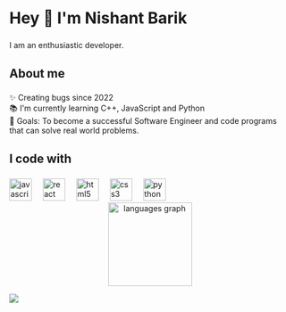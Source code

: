 <h1 align="left">Hey 👋 I'm Nishant Barik</h1>

###

<p align="left"> I am an enthusiastic developer. </p>

###

<h2 align="left">About me</h2>

###

<p align="left">✨ Creating bugs since 2022 <br>📚 I'm currently learning C++, JavaScript and Python <br>🎯 Goals: To become a successful Software Engineer and code programs that can solve real world problems. <br>

###

<h2 align="left">I code with</h2>

###

<div align="left">
  <img src="https://cdn.jsdelivr.net/gh/devicons/devicon/icons/javascript/javascript-original.svg" height="40" alt="javascript logo"  />
  <img width="12" />
  <img src="https://cdn.jsdelivr.net/gh/devicons/devicon/icons/react/react-original.svg" height="40" alt="react logo"  />
  <img width="12" />
  <img src="https://cdn.jsdelivr.net/gh/devicons/devicon/icons/html5/html5-original.svg" height="40" alt="html5 logo"  />
  <img width="12" />
  <img src="https://cdn.jsdelivr.net/gh/devicons/devicon/icons/css3/css3-original.svg" height="40" alt="css3 logo"  />
  <img width="12" />
  <img src="https://cdn.jsdelivr.net/gh/devicons/devicon/icons/python/python-original.svg" height="40" alt="python logo"  />
  <img width="12" />

</div>
<div align="center">
  <img src="https://github-readme-stats.vercel.app/api/top-langs?username=nbrk0905&locale=en&hide_title=false&layout=compact&card_width=320&langs_count=5&theme=dracula&hide_border=false" height="150" alt="languages graph"  />
</div>

[![](https://visitcount.itsvg.in/api?id=nbrk0905&label=Profile%20Views&color=0&pretty=false)](https://visitcount.itsvg.in)
###

<!---
nbrk0905/nbrk0905 is a ✨ special ✨ repository because its `README.md` (this file) appears on your GitHub profile.
You can click the Preview link to take a look at your changes.
--->
